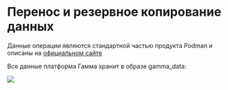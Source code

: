 # Перенос и резервное копирование данных

Данные операции являются стандартной частью продукта Podman и описаны на [официальном сайте](https://docs.podman.io/en/latest/markdown/podman-volume-export.1.html)

Все данные платформа Гамма хранит в образе gamma_data:

![](https://gamma-wellbore.com/wp-content/uploads/2023/06/2023-06-06_16h38_26-1024x586.png)

